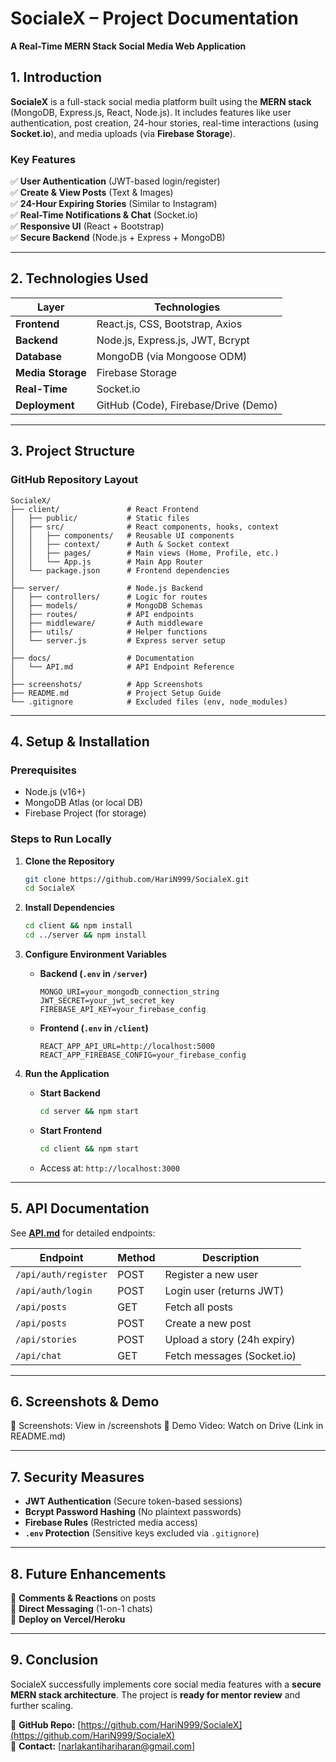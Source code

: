 # **SocialeX – Project Documentation**  
**A Real-Time MERN Stack Social Media Web Application**  

## **1. Introduction**  
**SocialeX** is a full-stack social media platform built using the **MERN stack** (MongoDB, Express.js, React, Node.js). It includes features like user authentication, post creation, 24-hour stories, real-time interactions (using **Socket.io**), and media uploads (via **Firebase Storage**).  

### **Key Features**  
✅ **User Authentication** (JWT-based login/register)  
✅ **Create & View Posts** (Text & Images)  
✅ **24-Hour Expiring Stories** (Similar to Instagram)  
✅ **Real-Time Notifications & Chat** (Socket.io)  
✅ **Responsive UI** (React + Bootstrap)  
✅ **Secure Backend** (Node.js + Express + MongoDB)  

---

## **2. Technologies Used**  

| **Layer**       | **Technologies**                          |
|----------------|-----------------------------------------|
| **Frontend**   | React.js, CSS, Bootstrap, Axios         |
| **Backend**    | Node.js, Express.js, JWT, Bcrypt        |
| **Database**   | MongoDB (via Mongoose ODM)              |
| **Media Storage** | Firebase Storage                      |
| **Real-Time**  | Socket.io                               |
| **Deployment** | GitHub (Code), Firebase/Drive (Demo)    |

---

## **3. Project Structure**  

### **GitHub Repository Layout**  
```
SocialeX/  
├── client/               # React Frontend  
│   ├── public/           # Static files  
│   ├── src/              # React components, hooks, context  
│   │   ├── components/   # Reusable UI components  
│   │   ├── context/      # Auth & Socket context  
│   │   ├── pages/        # Main views (Home, Profile, etc.)  
│   │   └── App.js        # Main App Router  
│   └── package.json      # Frontend dependencies  
│  
├── server/               # Node.js Backend  
│   ├── controllers/      # Logic for routes  
│   ├── models/           # MongoDB Schemas  
│   ├── routes/           # API endpoints  
│   ├── middleware/       # Auth middleware  
│   ├── utils/            # Helper functions  
│   └── server.js         # Express server setup  
│  
├── docs/                 # Documentation  
│   └── API.md            # API Endpoint Reference  
│  
├── screenshots/          # App Screenshots  
├── README.md             # Project Setup Guide  
└── .gitignore            # Excluded files (env, node_modules)  
```

---

## **4. Setup & Installation**  

### **Prerequisites**  
- Node.js (v16+)  
- MongoDB Atlas (or local DB)  
- Firebase Project (for storage)  

### **Steps to Run Locally**  
1. **Clone the Repository**  
   ```bash
   git clone https://github.com/HariN999/SocialeX.git
   cd SocialeX
   ```

2. **Install Dependencies**  
   ```bash
   cd client && npm install
   cd ../server && npm install
   ```

3. **Configure Environment Variables**  
   - **Backend (`.env` in `/server`)**  
     ```env
     MONGO_URI=your_mongodb_connection_string
     JWT_SECRET=your_jwt_secret_key
     FIREBASE_API_KEY=your_firebase_config
     ```
   - **Frontend (`.env` in `/client`)**  
     ```env
     REACT_APP_API_URL=http://localhost:5000
     REACT_APP_FIREBASE_CONFIG=your_firebase_config
     ```

4. **Run the Application**  
   - **Start Backend**  
     ```bash
     cd server && npm start
     ```
   - **Start Frontend**  
     ```bash
     cd client && npm start
     ```
   - Access at: `http://localhost:3000`  

---

## **5. API Documentation**  
See **[API.md](https://github.com/HariN999/SocialeX/blob/main/docs/API.md)** for detailed endpoints:  

| **Endpoint**            | **Method** | **Description**                |
|------------------------|----------|-------------------------------|
| `/api/auth/register`   | POST     | Register a new user           |
| `/api/auth/login`      | POST     | Login user (returns JWT)      |
| `/api/posts`           | GET      | Fetch all posts               |
| `/api/posts`           | POST     | Create a new post             |
| `/api/stories`         | POST     | Upload a story (24h expiry)   |
| `/api/chat`            | GET      | Fetch messages (Socket.io)    |

---

## **6. Screenshots & Demo**  
📸 Screenshots: View in /screenshots
🎥 Demo Video: Watch on Drive (Link in README.md) 

---

## **7. Security Measures**  
- **JWT Authentication** (Secure token-based sessions)  
- **Bcrypt Password Hashing** (No plaintext passwords)  
- **Firebase Rules** (Restricted media access)  
- **`.env` Protection** (Sensitive keys excluded via `.gitignore`)  

---

## **8. Future Enhancements**  
🔹 **Comments & Reactions** on posts  
🔹 **Direct Messaging** (1-on-1 chats)  
🔹 **Deploy on Vercel/Heroku**  

---

## **9. Conclusion**  
SocialeX successfully implements core social media features with a **secure MERN stack architecture**. The project is **ready for mentor review** and further scaling.  

📌 **GitHub Repo:** [https://github.com/HariN999/SocialeX](https://github.com/HariN999/SocialeX)  
📩 **Contact:** [narlakantihariharan@gmail.com]  

